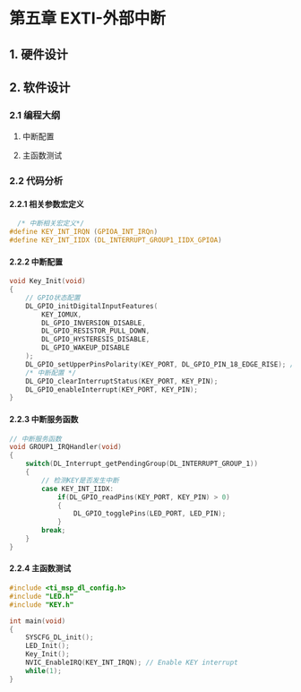 # 第五章 EXTI-外部中断

## 1. 硬件设计



## 2. 软件设计

### 2.1 编程大纲

1. 中断配置

2. 主函数测试

### 2.2 代码分析

#### 2.2.1 相关参数宏定义

```c
  /* 中断相关宏定义*/
#define KEY_INT_IRQN (GPIOA_INT_IRQn)
#define KEY_INT_IIDX (DL_INTERRUPT_GROUP1_IIDX_GPIOA)
```

#### 2.2.2 中断配置

```c
void Key_Init(void)
{
    // GPIO状态配置
    DL_GPIO_initDigitalInputFeatures(
        KEY_IOMUX, 
        DL_GPIO_INVERSION_DISABLE, 
        DL_GPIO_RESISTOR_PULL_DOWN, 
        DL_GPIO_HYSTERESIS_DISABLE,
        DL_GPIO_WAKEUP_DISABLE
    );
    DL_GPIO_setUpperPinsPolarity(KEY_PORT, DL_GPIO_PIN_18_EDGE_RISE); // 上升沿检测
    /* 中断配置 */
    DL_GPIO_clearInterruptStatus(KEY_PORT, KEY_PIN);
    DL_GPIO_enableInterrupt(KEY_PORT, KEY_PIN);
}
```

#### 2.2.3 中断服务函数

```c
// 中断服务函数
void GROUP1_IRQHandler(void)
{
    switch(DL_Interrupt_getPendingGroup(DL_INTERRUPT_GROUP_1))
    {
        // 检测KEY是否发生中断
        case KEY_INT_IIDX:
            if(DL_GPIO_readPins(KEY_PORT, KEY_PIN) > 0)
            {
                DL_GPIO_togglePins(LED_PORT, LED_PIN);
            }
        break;    
    }
}
```

#### 2.2.4 主函数测试

```c
#include <ti_msp_dl_config.h>
#include "LED.h"
#include "KEY.h"

int main(void)
{
	SYSCFG_DL_init();	
	LED_Init();
	Key_Init();
	NVIC_EnableIRQ(KEY_INT_IRQN); // Enable KEY interrupt
	while(1);
}

```


